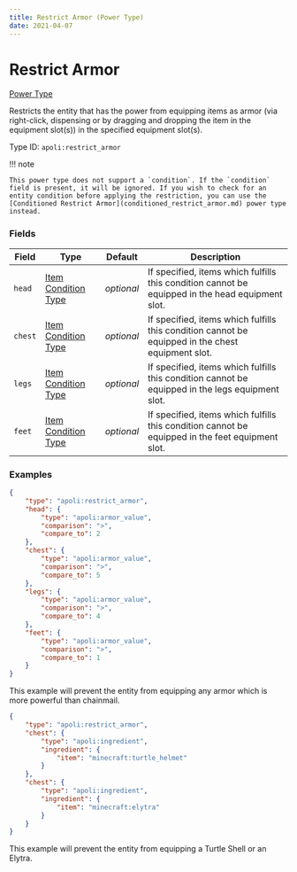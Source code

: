 ```yaml
---
title: Restrict Armor (Power Type)
date: 2021-04-07
---
```


# Restrict Armor

[Power Type](../power_types.md)

Restricts the entity that has the power from equipping items as armor (via right-click, dispensing or by dragging and dropping the item in the equipment slot(s)) in the specified equipment slot(s).

Type ID: `apoli:restrict_armor`

!!! note

	This power type does not support a `condition`. If the `condition` field is present, it will be ignored. If you wish to check for an entity condition before applying the restriction, you can use the [Conditioned Restrict Armor](conditioned_restrict_armor.md) power type instead.


### Fields

Field  | Type | Default | Description
-------|------|---------|-------------
`head` | [Item Condition Type](../item_condition_types.md) | _optional_ | If specified, items which fulfills this condition cannot be equipped in the head equipment slot.
`chest` | [Item Condition Type](../item_condition_types.md) | _optional_ | If specified, items which fulfills this condition cannot be equipped in the chest equipment slot.
`legs` | [Item Condition Type](../item_condition_types.md) | _optional_ | If specified, items which fulfills this condition cannot be equipped in the legs equipment slot.
`feet` | [Item Condition Type](../item_condition_types.md) | _optional_ | If specified, items which fulfills this condition cannot be equipped in the feet equipment slot.


### Examples

```json
{
	"type": "apoli:restrict_armor",
	"head": {
		"type": "apoli:armor_value",
		"comparison": ">",
		"compare_to": 2
	},
	"chest": {
		"type": "apoli:armor_value",
		"comparison": ">",
		"compare_to": 5
	},
	"legs": {
		"type": "apoli:armor_value",
		"comparison": ">",
		"compare_to": 4
	},
	"feet": {
		"type": "apoli:armor_value",
		"comparison": ">",
		"compare_to": 1
	}
}
```

This example will prevent the entity from equipping any armor which is more powerful than chainmail.

```json
{
    "type": "apoli:restrict_armor",
    "chest": {
        "type": "apoli:ingredient",
        "ingredient": {
            "item": "minecraft:turtle_helmet"
        }
    },
    "chest": {
        "type": "apoli:ingredient",
        "ingredient": {
            "item": "minecraft:elytra"
        }
    }
}
```

This example will prevent the entity from equipping a Turtle Shell or an Elytra.
